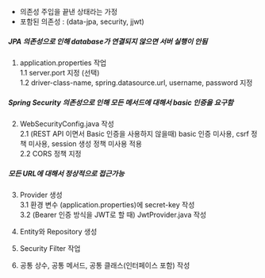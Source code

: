 - 의존성 주입을 끝낸 상태라는 가정  
- 포함된 의존성 : (data-jpa, security, jjwt)  

##### JPA 의존성으로 인해 database가 연결되지 않으면 서버 실행이 안됨  
1. application.properties 작업  
1.1 server.port 지정 (선택)  
1.2 driver-class-name, spring.datasource.url, username, password 지정  

##### Spring Security 의존성으로 인해 모든 메서드에 대해서 basic 인증을 요구함  
2. WebSecurityConfig.java 작성  
2.1 (REST API 이면서 Basic 인증을 사용하지 않을때) basic 인증 미사용, csrf 정책 미사용, session 생성 정책 미사용 적용  
2.2 CORS 정책 지정  

##### 모든 URL에 대해서 정상적으로 접근가능  
3. Provider 생성  
3.1 환경 변수 (application.properties)에 secret-key 작성  
3.2 (Bearer 인증 방식을 JWT로 할 때) JwtProvider.java 작성  

4. Entity와 Repository 생성  

5. Security Filter 작업  

6. 공통 상수, 공통 메서드, 공통 클래스(인터페이스 포함) 작성  